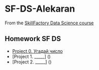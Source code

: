 # __SF-DS-Alekaran__
From the [SkillFactory Data Science course](https://skillfactory.ru/data-scientist-pro)

## __Homework SF DS__
* [Project 0. Угадай число](https://github.com/Alekaran/SF-DS-Alekaran/blob/main/project_0/my_game/ReadMe.md#project-0-%D1%83%D0%B3%D0%B0%D0%B4%D0%B0%D0%B9-%D1%87%D0%B8%D1%81%D0%BB%D0%BE)
* [Project 1. _____] ()
* [Project 2. _____] ()
